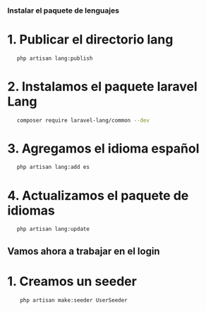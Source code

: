 ### Instalar el paquete de lenguajes


# 1. Publicar el directorio lang
 ```bash
    php artisan lang:publish
```

# 2. Instalamos el paquete laravel Lang
 ```bash
    composer require laravel-lang/common --dev
```

# 3. Agregamos el idioma español
 ```bash
    php artisan lang:add es
```
# 4. Actualizamos el paquete de idiomas
 ```bash
    php artisan lang:update
```


## Vamos ahora a trabajar en el login

# 1. Creamos un seeder
```bash
    php artisan make:seeder UserSeeder
```